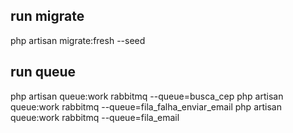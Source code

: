 ## run migrate
php artisan migrate:fresh --seed

## run queue
php artisan queue:work rabbitmq --queue=busca_cep
php artisan queue:work rabbitmq --queue=fila_falha_enviar_email
php artisan queue:work rabbitmq --queue=fila_email